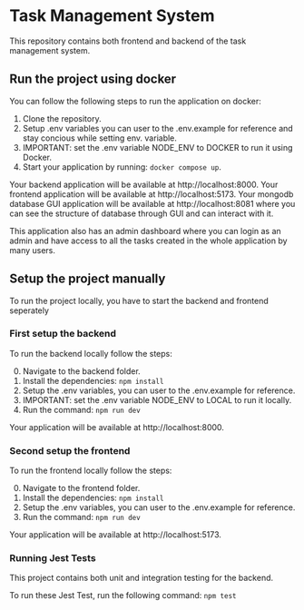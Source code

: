 # Task Management System

This repository contains both frontend and backend of the task management system.

## Run the project using docker

You can follow the following steps to run the application on docker:

1. Clone the repository.
2. Setup .env variables you can user to the .env.example for reference and stay concious while setting env. variable.
3. IMPORTANT: set the .env variable NODE_ENV to DOCKER to run it using Docker.
4. Start your application by running:
   `docker compose up`.

Your backend application will be available at http://localhost:8000.
Your frontend application will be available at http://localhost:5173.
Your mongodb database GUI application will be available at http://localhost:8081 where you can see the structure of database through GUI and can interact with it.

This application also has an admin dashboard where you can login as an admin and have access to all the tasks created in the whole application by many users.

## Setup the project manually

To run the project locally, you have to start the backend and frontend seperately

### First setup the backend

To run the backend locally follow the steps:

0. Navigate to the backend folder.
1. Install the dependencies: `npm install`
2. Setup the .env variables, you can user to the .env.example for reference.
3. IMPORTANT: set the .env variable NODE_ENV to LOCAL to run it locally.
4. Run the command: `npm run dev`

Your application will be available at http://localhost:8000.

### Second setup the frontend

To run the frontend locally follow the steps:

0. Navigate to the frontend folder.
1. Install the dependencies: `npm install`
2. Setup the .env variables, you can user to the .env.example for reference.
3. Run the command: `npm run dev`

Your application will be available at http://localhost:5173.

### Running Jest Tests

This project contains both unit and integration testing for the backend.

To run these Jest Test, run the following command: `npm test`
